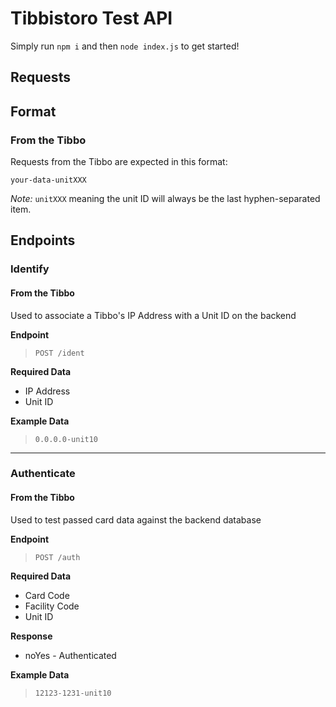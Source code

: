 # Tibbistoro Test API

Simply run `npm i` and then `node index.js` to get started!


## Requests
## Format
### From the Tibbo
Requests from the Tibbo are expected in this format:

```
your-data-unitXXX
```

*Note:* `unitXXX` meaning the unit ID will always be the last hyphen-separated item.

## Endpoints
### Identify
#### From the Tibbo

Used to associate a Tibbo's IP Address with a Unit ID on the backend


**Endpoint**
> `POST /ident`



**Required Data** 
* IP Address
* Unit ID


**Example Data**
> `0.0.0.0-unit10`

---


### Authenticate
#### From the Tibbo

Used to test passed card data against the backend database


**Endpoint**
> `POST /auth`


**Required Data**
* Card Code
* Facility Code
* Unit ID


**Response**
* noYes - Authenticated


**Example Data**
> `12123-1231-unit10`
